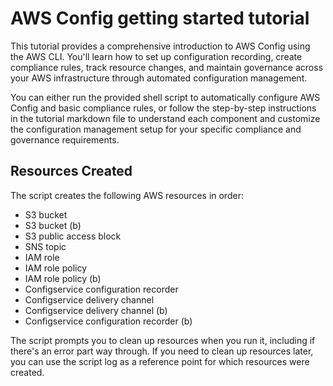 # AWS Config getting started tutorial

This tutorial provides a comprehensive introduction to AWS Config using the AWS CLI. You'll learn how to set up configuration recording, create compliance rules, track resource changes, and maintain governance across your AWS infrastructure through automated configuration management.

You can either run the provided shell script to automatically configure AWS Config and basic compliance rules, or follow the step-by-step instructions in the tutorial markdown file to understand each component and customize the configuration management setup for your specific compliance and governance requirements.

## Resources Created

The script creates the following AWS resources in order:

- S3 bucket
- S3 bucket (b)
- S3 public access block
- SNS topic
- IAM role
- IAM role policy
- IAM role policy (b)
- Configservice configuration recorder
- Configservice delivery channel
- Configservice delivery channel (b)
- Configservice configuration recorder (b)

The script prompts you to clean up resources when you run it, including if there's an error part way through. If you need to clean up resources later, you can use the script log as a reference point for which resources were created.